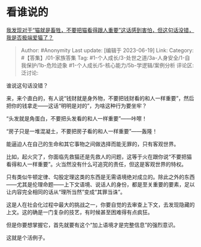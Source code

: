 # 看谁说的
[我发现对于“猫就是畜牲，不要把猫看得跟人重要”这话感到害怕，但这句话没错，我是否极端爱猫了？](https://www.zhihu.com/question/605305807/answer/3077961009)

> Author: #Anonymity
> Last update: [编辑于 2023-06-19]
> Link:
> Category: #【答集】/01-家族答集
> Tag:  #1-个人成长/3-处世之道/3a-人身安全/1-自我保护/1b-危险迹象 #1-个人成长/5-核心能力/5b-学逻辑/案例分析 
> 评论区:
> 泛讨论:

谁说这句话没错？

来，来个直白的，有人说“钱财就是身外物，不要把钱财看的和人一样重要”，然后把你的钱拿走——这话“明明是对的”，为啥这种行为要坐牢？

“头发就是角蛋白，不要把头发看的和人一样重要”——咔嚓！

“房子只是一堆混凝土，不要把房子看的和人一样重要”——轰隆！

能逼迫人在自己的生命和其它事物之间做选择而能无罪的，只有客观世界。

比如，起火灾了，你面临先救猫还是先救人的问题，这等于火在跟你说“不要把猫看得和人一样重要”。火当然没有什么可追究的责任，但这是客观世界的特权。

只有类似牛顿定律、勾股定理这类的东西是无需语境绝对成立的。除此之外的东西——尤其是伦理命题——上下文语境、说话人的身份，都是至关重要的要素，足以让内容完全相同的话从“理所当然”变成“其罪当诛”。

这是人在社会化过程中最大的挑战之一，你要自觉的去审查上下文，去发现隐藏的上文。这的确是一门复杂的技艺，有时候甚至困难得有点疯狂。

但是你要想掌握它，首先就要有这个“加上语境才是完整信息”的强烈意识。

这就是个活例子。
